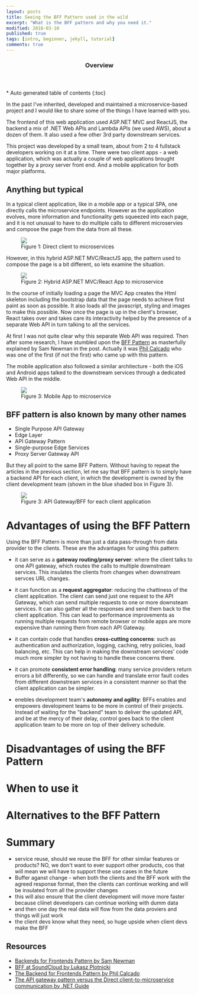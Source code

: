 ```yaml
---
layout: posts
title: Seeing the BFF Pattern used in the wild
excerpt: "What is the BFF pattern and why you need it."
modified: 2018-03-10
published: true
tags: [intro, beginner, jekyll, tutorial]
comments: true
---
```


<section id="table-of-contents" class="toc">
  <header>
    <h3>Overview</h3>
  </header>
<div id="drawer" markdown="1">
*  Auto generated table of contents
{:toc}
</div>
</section><!-- /#table-of-contents -->

In the past I've inherited, developed and maintained a microservice-based project and I would like to share some of the things I have learned with you. 

The frontend of this web application used ASP.NET MVC and ReactJS, the backend a mix of .NET Web APIs and Lambda APIs (we used AWS), about a dozen of them. It also used a few other 3rd party downstream services.

This project was developed by a small team, about from 2 to 4 fullstack developers working on it at a time. There were two client apps - a web application, which was actually a couple of web applications brought together by a proxy server front end. And a mobile application for both major platforms.

## Anything but typical
In a typical client application, like in a mobile app or a typical SPA, one directly calls the microservice endpoints. However as the application evolves, more information and functionality gets squeezed into each page, and it is not unusual to have to do multiple calls to different microservies and compose the page from the data from all these.
<figure>
	<a href="/images/direct-client-to-microservice.png"><img src="/images/direct-client-to-microservice.png"></a>
	<figcaption>Figure 1: Direct client to microservices</figcaption>
</figure>

However, in this hybrid ASP.NET MVC/ReactJS app, the pattern used to compose the page is a bit different, so lets examine the situation. 

<figure>
	<a href="/images/hybrid-client-to-microservice.png"><img src="/images/hybrid-client-to-microservice.png"></a>
	<figcaption>Figure 2: Hybrid ASP.NET MVC/React App to microservice</figcaption>
</figure>

In the course of initially loading a page the MVC App creates the Html skeleton including the bootstrap data that the page needs to achieve first paint as soon as possible. It also loads all the javascript, styling and images to make this possible. Now once the page is up in the client's browser, React takes over and takes care its interactivity helped by the presence of a separate Web API in turn talking to all the services. 

At first I was not quite clear why this separate Web API was required. Then after some research, I have stumbled upon the [BFF Pattern](https://samnewman.io/patterns/architectural/bff/) as masterfully explained by Sam Newman in the post. Actually it was [Phil Calcado](http://philcalcado.com/2015/09/18/the_back_end_for_front_end_pattern_bff.html) who was one of the first (if not the first) who came up with this pattern. 

The mobile application also followed a similar architecture - both the iOS and Android apps talked to the downstream services through a dedicated Web API in the middle. 

<figure>
	<a href="/images/mobile-client-to-microservice.png"><img src="/images/mobile-client-to-microservice.png"></a>
	<figcaption>Figure 3: Mobile App to microservice</figcaption>
</figure>

## BFF pattern is also known by many other names

- Single Purpose API Gateway
- Edge Layer
- API Gateway Pattern
- Single-purpose Edge Services
- Proxy Server Gateway API

But they all point to the same BFF Pattern. Without having to repeat the articles in the previous section, let me say that BFF pattern is to simply have a backend API for each client, in which the development is owned by the client development team (shown in the blue shaded box in Figure 3).

<figure>
	<a href="/images/bff-vs-dev-ownership.png"><img src="/images/bff-vs-dev-ownership.png"></a>
	<figcaption>Figure 3: API Gateway/BFF for each client application</figcaption>
</figure>

# Advantages of using the BFF Pattern
Using the BFF Pattern is more than just a data pass-through from data provider to the clients. These are the advantages for using this pattern:
- it can serve as a **gateway routing/proxy server**: where the client talks to one API gateway, which routes the calls to multiple downstream services. This insulates the clients from changes when downstream servces URL changes. 
  
- it can function as a **request aggregator**: reducing the chattiness of the client application. The client can send just one request to the API Gateway, which can send multiple requests to one or more downsteam services. It can also gather all the responses and send them back to the client application. This can lead to performance improvements as running multiple requests from remote browser or mobile apps are more expensive than running them from each API Gateway. 

- it can contain code that handles **cross-cutting concerns**: such as authentication and authorization, logging, caching, retry policies, load balancing, etc. This can help in making the downstream services' code much more simpler by not having to handle these concerns there.

- it can promote **consistent error handling**: many service providers return errors a bit differently, so we can handle and translate error fault codes from different downstream services in a consistent manner so that the client application can be simpler. 
  
- enebles development team's **autonomy and agility**: BFFs enables and empowers development teams to be more in control of their projects. Instead of waiting for the "backend" team to deliver the updated API, and be at the mercy of their delay, control goes back to the client application team to be more on top of their delivery schedule.  

# Disadvantages of using the BFF Pattern

# When to use it

# Alternatives to the BFF Pattern

# Summary
- service reuse, should we reuse the BFF for other similar features or products? NO, we don't want to ever support other products, cos that will mean we will have to support these use cases in the future
- Buffer aganst change - when both the clients and the BFF work with the agreed response format, then the clients can continue working and will be insulated from all the provider changes
- this will also ensure that the client development will move more faster because cliinet deveelopers can continue working with dumm data
- and then one day the real data will flow from the data proviers and things will just work
- the client devs know what they need, so huge upside when client devs make the BFF

## Resources

- [Backends for Frontends Pattern by Sam Newman](https://samnewman.io/patterns/architectural/bff/)
- [BFF at SoundCloud by Lukasz Plotnicki](https://www.thoughtworks.com/insights/blog/bff-soundcloud)
- [The Backend for Frontends Pattern by Phil Calcado](http://philcalcado.com/2015/09/18/the_back_end_for_front_end_pattern_bff.html)
- [The API gateway pattern versus the Direct client-to-microservice communication by .NET Guide](https://docs.microsoft.com/en-us/dotnet/standard/microservices-architecture/architect-microservice-container-applications/direct-client-to-microservice-communication-versus-the-api-gateway-pattern)
